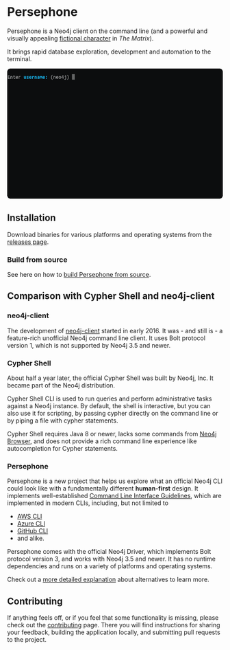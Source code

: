 # Persephone

Persephone is a Neo4j client on the command line
(and a powerful and visually appealing [fictional character][why] in _The Matrix_).

It brings rapid database exploration, development and automation to the terminal.

![Persephone demo](docs/images/persephone_demo.gif)

## Installation

Download binaries for various platforms and operating systems from the [releases page][].

### Build from source

See here on how to [build Persephone from source][build from source].

## Comparison with Cypher Shell and neo4j-client

### neo4j-client

The development of [neo4j-client][] started in early 2016.
It was - and still is - a feature-rich unofficial Neo4j command line client.
It uses Bolt protocol version 1, which is not supported by Neo4j 3.5 and newer. 

### Cypher Shell

About half a year later, the official Cypher Shell was built by Neo4j, Inc.
It became part of the Neo4j distribution.

Cypher Shell CLI is used to run queries and perform administrative tasks against a Neo4j instance.
By default, the shell is interactive, but you can also use it for scripting, by passing cypher
directly on the command line or by piping a file with cypher statements.

Cypher Shell requires Java 8 or newer, lacks some commands from [Neo4j Browser][],
and does not provide a rich command line experience like autocompletion for Cypher statements.

### Persephone

Persephone is a new project that helps us explore what an official Neo4j CLI could look like
with a fundamentally different __human-first__ design.
It implements well-established [Command Line Interface Guidelines],
which are implemented in modern CLIs, including, but not limited to

- [AWS CLI][]
- [Azure CLI][]
- [GitHub CLI][]
- and alike.

Persephone comes with the official Neo4j Driver, which implements Bolt protocol version 3,
and works with Neo4j 3.5 and newer.
It has no runtime dependencies and runs on a variety of platforms and operating systems.

Check out a [more detailed explanation][alternatives] about alternatives to learn more.

## Contributing

If anything feels off, or if you feel that some functionality is missing, please check out the [contributing][] page.
There you will find instructions for sharing your feedback, building the application locally,
and submitting pull requests to the project.

<!-- internal links -->

[alternatives]: ./docs/alternatives.md
[build from source]: ./docs/source.md
[contributing]: ./docs/contributing.md
[releases page]: https://github.com/abc-inc/persephone/releases/latest
[why]: ./docs/why.md

<!-- external references -->
[Bolt compatibility]: https://neo4j.com/docs/bolt/current/bolt-compatibility/
[Command Line Interface Guidelines]: https://clig.dev/

<!-- other products -->
[AWS CLI]: https://aws.amazon.com/cli
[Azure CLI]: https://docs.microsoft.com/en-us/cli/azure/
[GitHub CLI]: https://cli.github.com/
[Neo4j Browser]: https://github.com/neo4j/neo4j-browser
[neo4j-client]: https://github.com/cleishm/libneo4j-client
